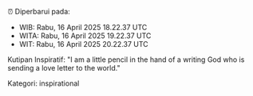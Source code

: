 ⏰ Diperbarui pada:
- WIB: Rabu, 16 April 2025 18.22.37 UTC
- WITA: Rabu, 16 April 2025 19.22.37 UTC
- WIT: Rabu, 16 April 2025 20.22.37 UTC

Kutipan Inspiratif:
"I am a little pencil in the hand of a writing God who is sending a love letter to the world."


Kategori: inspirational

